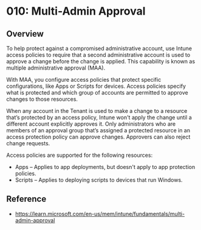 # 010: Multi-Admin Approval

## Overview
To help protect against a compromised administrative account, use Intune access policies to require that a second administrative account is used to approve a change before the change is applied. This capability is known as multiple administrative approval (MAA).

With MAA, you configure access policies that protect specific configurations, like Apps or Scripts for devices. Access policies specify what is protected and which group of accounts are permitted to approve changes to those resources.

When any account in the Tenant is used to make a change to a resource that’s protected by an access policy, Intune won't apply the change until a different account explicitly approves it. Only administrators who are members of an approval group that’s assigned a protected resource in an access protection policy can approve changes. Approvers can also reject change requests.

Access policies are supported for the following resources:

* Apps – Applies to app deployments, but doesn't apply to app protection policies.
* Scripts – Applies to deploying scripts to devices that run Windows.


## Reference

* https://learn.microsoft.com/en-us/mem/intune/fundamentals/multi-admin-approval 

